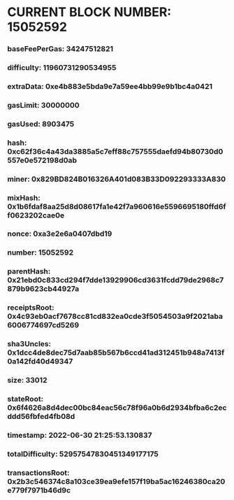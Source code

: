 # CURRENT BLOCK NUMBER: 15052592

### baseFeePerGas: 34247512821
### difficulty: 11960731290534955
### extraData: 0xe4b883e5bda9e7a59ee4bb99e9b1bc4a0421
### gasLimit: 30000000
### gasUsed: 8903475
### hash: 0xc62f36c4a43da3885a5c7eff88c757555daefd94b80730d0557e0e572198d0ab
### miner: 0x829BD824B016326A401d083B33D092293333A830
### mixHash: 0x1b6fdaf8aa25d8d08617fa1e42f7a960616e5596695180ffd6ff0623202cae0e
### nonce: 0xa3e2e6a0407dbd19
### number: 15052592
### parentHash: 0x21ebd0c833cd294f7dde13929906cd3631fcdd79de2968c7879b9623cb44927a
### receiptsRoot: 0x4c93eb0acf7678cc81cd832ea0cde3f5054503a9f2021aba6006774697cd5269
### sha3Uncles: 0x1dcc4de8dec75d7aab85b567b6ccd41ad312451b948a7413f0a142fd40d49347
### size: 33012
### stateRoot: 0x6f4626a8d4dec00bc84eac56c78f96a0b6d2934bfba6c2ecddd56fbfed4fb08d
### timestamp: 2022-06-30 21:25:53.130837
### totalDifficulty: 52957547830451349177175
### transactionsRoot: 0x2b3c546374c8a103ce39ea9efe157f19ba5ac16246380ca20e779f7971b46d9c
